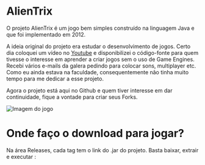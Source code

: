 # AlienTrix

O projeto AlienTrix é um jogo bem simples construído na linguagem Java e que foi implementado em 2012. 

A ideia original do projeto era estudar o desenvolvimento de jogos. Certo dia coloquei um vídeo no [Youtube](https://www.youtube.com/watch?v=SQK7QYAdFSk) e disponibilizei o código-fonte para quem tivesse o interesse em aprender a criar jogos sem o uso de Game Engines. Recebi vários e-mails da galera pedindo para colocar sons, multiplayer etc. Como eu ainda estava na faculdade, consequentemente não tinha muito tempo para me dedicar a esse projeto. 

Agora o projeto está aqui no Github e quem tiver interesse em dar continuidade, fique a vontade para criar seus Forks. 

![Imagem do jogo](/src/res/print-alientrix.png?raw=true "PrintScreen do jogo")

# Onde faço o download para jogar?

Na área Releases, cada tag tem o link do .jar do projeto. Basta baixar, extrair e executar :






